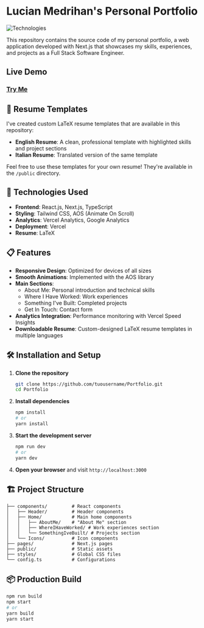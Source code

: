 # Lucian Medrihan's Personal Portfolio

![Technologies](https://img.shields.io/badge/Tech-Next.js%20%7C%20React%20%7C%20TypeScript%20%7C%20Tailwind-blue)

This repository contains the source code of my personal portfolio, a web application developed with Next.js that showcases my skills, experiences, and projects as a Full Stack Software Engineer.

## Live Demo

### [Try Me](https://1vcian.github.io/Portfolio/)

## 📄 Resume Templates

I've created custom LaTeX resume templates that are available in this repository:

- **English Resume**: A clean, professional template with highlighted skills and project sections
- **Italian Resume**: Translated version of the same template

Feel free to use these templates for your own resume! They're available in the `/public` directory.

## 🚀 Technologies Used

- **Frontend**: React.js, Next.js, TypeScript
- **Styling**: Tailwind CSS, AOS (Animate On Scroll)
- **Analytics**: Vercel Analytics, Google Analytics
- **Deployment**: Vercel
- **Resume**: LaTeX

## 📋 Features

- **Responsive Design**: Optimized for devices of all sizes
- **Smooth Animations**: Implemented with the AOS library
- **Main Sections**:
  - About Me: Personal introduction and technical skills
  - Where I Have Worked: Work experiences
  - Something I've Built: Completed projects
  - Get In Touch: Contact form
- **Analytics Integration**: Performance monitoring with Vercel Speed Insights
- **Downloadable Resume**: Custom-designed LaTeX resume templates in multiple languages

## 🛠️ Installation and Setup

1. **Clone the repository**
   ```bash
   git clone https://github.com/tuousername/Portfolio.git
   cd Portfolio
   ```

2. **Install dependencies**
   ```bash
   npm install
   # or
   yarn install
   ```

3. **Start the development server**
   ```bash
   npm run dev
   # or
   yarn dev
   ```

4. **Open your browser** and visit `http://localhost:3000`

## 🏗️ Project Structure

```
├── components/         # React components
│   ├── Header/         # Header components
│   ├── Home/           # Main home components
│   │   ├── AboutMe/    # "About Me" section
│   │   ├── WhereIHaveWorked/ # Work experiences section
│   │   └── SomethingIveBuilt/ # Projects section
│   └── Icons/          # Icon components
├── pages/              # Next.js pages
├── public/             # Static assets
├── styles/             # Global CSS files
└── config.ts           # Configurations
```

## 📦 Production Build

```bash
npm run build
npm start
# or
yarn build
yarn start
```